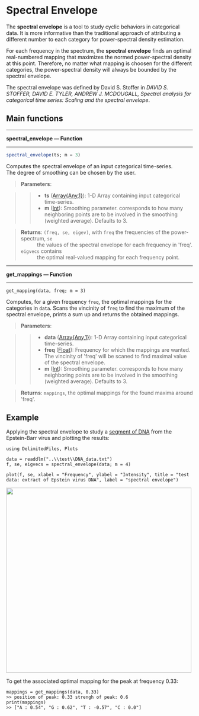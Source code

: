 # Spectral Envelope

The **spectral envelope** is a tool to study cyclic behaviors in categorical data. It is more informative than the traditional approach of attributing a different number to each category for power-spectral density estimation. <br/>

For each frequency in the spectrum, the **spectral envelope** finds an optimal real-numbered mapping that maximizes the normed power-spectral density at this point. Therefore, no matter what mapping is choosen for the different categories, the power-spectral density will always be bounded by the spectral envelope.

The spectral envelope was defined by David S. Stoffer in *DAVID S. STOFFER, DAVID E. TYLER, ANDREW J. MCDOUGALL, Spectral analysis for categorical time series: Scaling and the spectral envelope*.

## Main functions
- - -
**spectral_envelope — Function**
- - -
```Julia
spectral_envelope(ts; m = 3)
```
Computes the spectral envelope of an input categorical time-series.  
The degree of smoothing can be chosen by the user.

> **Parameters**:

>>* **ts** ([Array{Any,1}](https://docs.julialang.org/en/v1/base/arrays/)): 1-D Array containing input categorical time-series.
>>* **m** ([Int](https://docs.julialang.org/en/v1/manual/integers-and-floating-point-numbers/)): Smoothing parameter. corresponds to how many neighboring points
        are to be involved in the smoothing (weighted average). Defaults to 3.  

> **Returns**: `(freq, se, eigev)`, with `freq` the frequencies of the power-spectrum, `se` <br/> &nbsp;&nbsp;&nbsp;&nbsp;&nbsp;&nbsp;&nbsp;&nbsp;&nbsp;&nbsp; the values of the spectral envelope for each frequency in 'freq'.
    `eigvecs` contains <br/> &nbsp;&nbsp;&nbsp;&nbsp;&nbsp;&nbsp;&nbsp;&nbsp;&nbsp;&nbsp; the optimal real-valued mapping for each frequency point.

- - -
**get_mappings — Function**
- - -
```
get_mapping(data, freq; m = 3)
```

Computes, for a given frequency `freq`, the optimal mappings for the categories in `data`. Scans the vincinity of `freq` to find the maximum of the spectral envelope, prints a sum up and returns the obtained mappings.
> **Parameters**:

>>* **data** ([Array{Any,1}](https://docs.julialang.org/en/v1/base/arrays/)): 1-D Array containing input categorical time-series.
>>* **freq** ([Float](https://docs.julialang.org/en/v1/manual/integers-and-floating-point-numbers/)): Frequency for which the mappings are wanted. The vincinity of 'freq' will be scaned to find maximal value of the spectral envelope.  
>>* **m** ([Int](https://docs.julialang.org/en/v1/manual/integers-and-floating-point-numbers/)): Smoothing parameter. corresponds to how many neighboring points
        are to be involved in the smoothing (weighted average). Defaults to 3.  

> **Returns**: `mappings`, the optimal mappings for the found maxima around 'freq'.



## Example
Applying the spectral envelope to study a [segment of DNA](https://github.com/johncwok/SpectralEnvelope.jl/tree/master/test) from the Epstein-Barr virus and plotting the results:
```
using DelimitedFiles, Plots

data = readdlm("..\\test\\DNA_data.txt")
f, se, eigvecs = spectral_envelope(data; m = 4)

plot(f, se, xlabel = "Frequency", ylabel = "Intensity", title = "test data: extract of Epstein virus DNA", label = "spectral envelope")
```
<img src=https://user-images.githubusercontent.com/34754896/91556982-eef72680-e933-11ea-85f3-fab6aea17258.PNG width = "500">

To get the associated optimal mapping for the peak at frequency 0.33:
```
mappings = get_mappings(data, 0.33)
>> position of peak: 0.33 strengh of peak: 0.6
print(mappings)
>> ["A : 0.54", "G : 0.62", "T : -0.57", "C : 0.0"]
```
